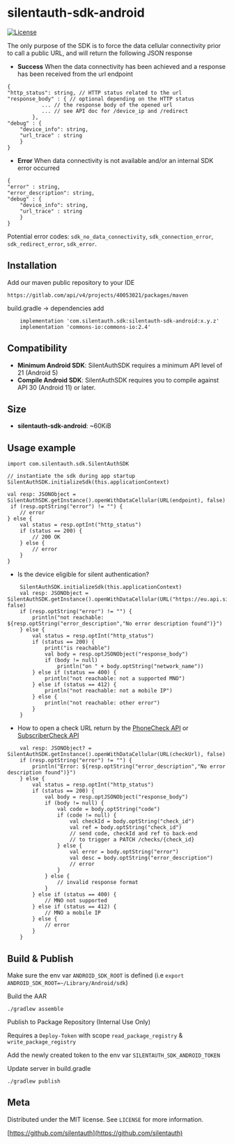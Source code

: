 # silentauth-sdk-android

[![License][license-image]][license-url]

The only purpose of the SDK is to force the data cellular connectivity prior to call a public URL, and will return the following JSON response

* **Success**
When the data connectivity has been achieved and a response has been received from the url endpoint
```
{
"http_status": string, // HTTP status related to the url
"response_body" : { // optional depending on the HTTP status
           ... // the response body of the opened url 
           ... // see API doc for /device_ip and /redirect
        },
"debug" : {
    "device_info": string, 
    "url_trace" : string
    }
}
```

* **Error** 
When data connectivity is not available and/or an internal SDK error occurred

```
{
"error" : string,
"error_description": string,
"debug" : {
    "device_info": string, 
    "url_trace" : string
    }
}
```
Potential error codes: `sdk_no_data_connectivity`, `sdk_connection_error`, `sdk_redirect_error`, `sdk_error`.


## Installation

Add our maven public repository to your IDE

```
https://gitlab.com/api/v4/projects/40053021/packages/maven

```

build.gradle -> dependencies add

```
    implementation 'com.silentauth.sdk:silentauth-sdk-android:x.y.z'
    implementation 'commons-io:commons-io:2.4'
```

## Compatibility


 * **Minimum Android SDK**: SilentAuthSDK requires a minimum API level of 21 (Android 5)
 * **Compile Android SDK**: SilentAuthSDK requires you to compile against API 30  (Android 11) or later.

 ## Size

 * **silentauth-sdk-android**: ~60KiB

## Usage example


```
import com.silentauth.sdk.SilentAuthSDK

// instantiate the sdk during app startup
SilentAuthSDK.initializeSdk(this.applicationContext)

val resp: JSONObject = SilentAuthSDK.getInstance().openWithDataCellular(URL(endpoint), false)
 if (resp.optString("error") != "") {
    // error
} else {
    val status = resp.optInt("http_status")
    if (status == 200) {
        // 200 OK
    } else {
        // error
    }
}
```

* Is the device eligible for silent authentication?
```
    SilentAuthSDK.initializeSdk(this.applicationContext)
    val resp: JSONObject = SilentAuthSDK.getInstance().openWithDataCellular(URL("https://eu.api.silentauth.com/public/coverage/v0.1/device_ip"), false)
    if (resp.optString("error") != "") {
        println("not reachable: ${resp.optString("error_description","No error description found")}")
    } else {
        val status = resp.optInt("http_status")
        if (status == 200) {
            print("is reachable")
            val body = resp.optJSONObject("response_body")
            if (body != null)
                println("on " + body.optString("network_name"))
        } else if (status == 400) {
            println("not reachable: not a supported MNO")
        } else if (status == 412) {
            println("not reachable: not a mobile IP")
        } else {
            println("not reachable: other error")   
        }            
    }
```

* How to open a check URL return by the [PhoneCheck API](https://developer.silentauth.com/docs/phone-check) or [SubscriberCheck API](https://developer.silentauth.com/docs/subscriber-check)
```
    val resp: JSONObject? = SilentAuthSDK.getInstance().openWithDataCellular(URL(checkUrl), false)
    if (resp.optString("error") != "") {
        println("Error: ${resp.optString("error_description","No error description found")}")
    } else {
        val status = resp.optInt("http_status")
        if (status == 200) {
            val body = resp.optJSONObject("response_body")
            if (body != null) {
                val code = body.optString("code")
                if (code != null) {
                    val checkId = body.optString("check_id")
                    val ref = body.optString("check_id")
                    // send code, checkId and ref to back-end 
                    // to trigger a PATCH /checks/{check_id}
                } else {
                    val error = body.optString("error")
                    val desc = body.optString("error_description")
                    // error
                }
            } else {
                // invalid response format
            }
        } else if (status == 400) {
            // MNO not supported
        } else if (status == 412) {
            // MNO a mobile IP
        } else {
            // error
        }
    }

```

## Build & Publish

Make sure the env var `ANDROID_SDK_ROOT` is defined (i.e `export ANDROID_SDK_ROOT=~/Library/Android/sdk`)

Build the AAR
```
./gradlew assemble
```

Publish to Package Repository (Internal Use Only)

Requires a `Deploy-Token` with scope `read_package_registry` & `write_package_registry`

Add the newly created token to the env var `SILENTAUTH_SDK_ANDROID_TOKEN`

Update server in build.gradle

```
./gradlew publish
```

## Meta

Distributed under the MIT license. See ``LICENSE`` for more information.

[https://github.com/silentauth](https://github.com/silentauth)

[license-image]: https://img.shields.io/badge/License-MIT-blue.svg
[license-url]: LICENSE
